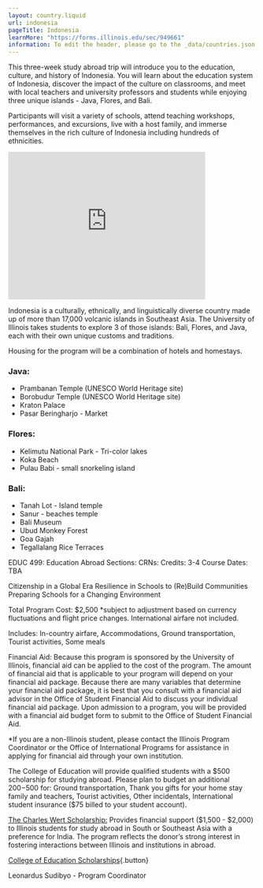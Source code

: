 ```yaml
---
layout: country.liquid
url: indonesia
pageTitle: Indonesia
learnMore: "https://forms.illinois.edu/sec/949661"
information: To edit the header, please go to the _data/countries.json file and edit the information there
---
```


This three-week study abroad trip will introduce you to the education, culture, and history of Indonesia. You will learn about the education system of Indonesia, discover the impact of the culture on classrooms, and meet with local teachers and university professors and students while enjoying three unique islands - Java, Flores, and Bali.

Participants will visit a variety of schools, attend teaching workshops, performances, and excursions, live with a host family, and immerse themselves in the rich culture of Indonesia including hundreds of ethnicities.

<iframe src="https://www.google.com/maps/embed?pb=!1m18!1m12!1m3!1d8158234.457969557!2d112.03202152578606!3d-3.453871021062259!2m3!1f0!2f0!3f0!3m2!1i1024!2i768!4f13.1!3m3!1m2!1s0x2c4c07d7496404b7%3A0xe37b4de71badf485!2sIndonesia!5e0!3m2!1sen!2sus!4v1566233031693!5m2!1sen!2sus" width="400" height="300" style="border: 0" sandbox="allow-scripts allow-same-origin"></iframe>

Indonesia is a culturally, ethnically, and linguistically diverse country made up of more than 17,000 volcanic islands in Southeast Asia. The University of Illinois takes students to explore 3 of those islands: Bali, Flores, and Java, each with their own unique customs and traditions.

<div id="information">

<div id="housing">

Housing for the program will be a combination of hotels and homestays.

</div>

<div id="programs"></div>

<div id="attractions">

### Java:
* Prambanan Temple (UNESCO World Heritage site)
* Borobudur Temple (UNESCO World Heritage site)
* Kraton Palace 
* Pasar Beringharjo - Market 

### Flores:
* Kelimutu National Park - Tri-color lakes 
* Koka Beach
* Pulau Babi - small snorkeling island 

### Bali:
* Tanah Lot - Island temple
* Sanur - beaches temple 
* Bali Museum 
* Ubud Monkey Forest
* Goa Gajah 
* Tegallalang Rice Terraces

</div>

<div id="courses">

EDUC 499: Education Abroad
Sections: 
CRNs: 
Credits: 3-4
Course Dates: TBA

</div>

<div id="topics">

Citizenship in a Global Era
Resilience in Schools to (Re)Build Communities
Preparing Schools for a Changing Environment 

</div>

<div id="cost">

Total Program Cost: $2,500
*subject to adjustment based on currency fluctuations and flight price changes. International airfare not included.

Includes: In-country airfare, Accommodations, Ground transportation, Tourist activities, Some meals

Financial Aid:
Because this program is sponsored by the University of Illinois, financial aid can be applied to the cost of the program. The amount of financial aid that is applicable to your program will depend on your financial aid package. Because there are many variables that determine your financial aid package, it is best that you consult with a financial aid advisor in the Office of Student Financial Aid to discuss your individual financial aid package. Upon admission to a program, you will be provided with a financial aid budget form to submit to the Office of Student Financial Aid.

*If you are a non-Illinois student, please contact the Illinois Program Coordinator or the Office of International Programs for assistance in applying for financial aid through your own institution.

</div>

<div id="scholarship">

The College of Education will provide qualified students with a $500 scholarship for studying abroad. Please plan to budget an additional $200-$500 for: Ground transportation, Thank you gifts for your home stay family and teachers, Tourist activities, Other incidentals, International student insurance ($75 billed to your student account).

[The Charles Wert Scholarship:](https://international.illinois.edu/assets/docs/scholarships/iip-scholarships.pdf) Provides financial support ($1,500 - $2,000) to Illinois students for study abroad in South or Southeast Asia with a preference for India. The program reflects the donor’s strong interest in fostering interactions between Illinois and institutions in abroad.

[College of Education Scholarships](https://education.illinois.edu/international/scholarships){.button}

</div>

<div id="testimonials"></div>

<div id="faculty">

Leonardus Sudibyo - Program Coordinator

</div>

</div>
